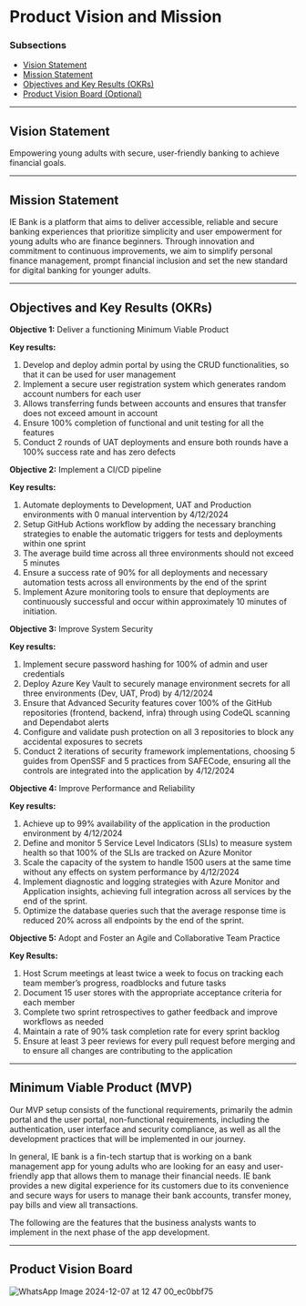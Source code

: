 # Product Vision and Mission

### Subsections
- [Vision Statement](vision-statement.md)
- [Mission Statement](mission-statement.md)
- [Objectives and Key Results (OKRs)](objectives-and-key-results.md)
- [Product Vision Board (Optional)](product-vision-board.md)

---

## Vision Statement
Empowering young adults with secure, user-friendly banking to achieve financial goals.
  
---

## Mission Statement

IE Bank is a platform that aims to deliver accessible, reliable and secure banking experiences that prioritize simplicity and user empowerment for young adults who are finance beginners. Through innovation and commitment to continuous improvements, we aim to simplify personal finance management, prompt financial inclusion and set the new standard for digital banking for younger adults. 

---

## Objectives and Key Results (OKRs)

**Objective 1:** Deliver a functioning Minimum Viable Product 

**Key results:**
1. Develop and deploy admin portal by using the CRUD functionalities, so that it can be used for user management
2. Implement a secure user registration system which generates random account numbers for each user
3. Allows transferring funds between accounts and ensures that transfer does not exceed amount in account
4. Ensure 100% completion of functional and unit testing for all the features
5. Conduct 2 rounds of UAT deployments and ensure both rounds have a 100% success rate and has zero defects

**Objective 2:** Implement a CI/CD pipeline 

**Key results:**
1. Automate deployments to Development, UAT and Production environments with 0 manual intervention by 4/12/2024
2. Setup GitHub Actions workflow by adding the necessary branching strategies to enable the automatic triggers for tests and deployments within one sprint
3. The average build time across all three environments should not exceed 5 minutes
4. Ensure a success rate of 90% for all deployments and necessary automation tests across all environments by the end of the sprint
5. Implement Azure monitoring tools to ensure that deployments are continuously successful and occur within approximately 10 minutes of initiation.

**Objective 3:** Improve System Security

**Key results:**
1. Implement secure password hashing for 100% of admin and user credentials 
2. Deploy Azure Key Vault to securely manage environment secrets for all three environments (Dev, UAT, Prod) by 4/12/2024
3. Ensure that Advanced Security features cover 100% of the GitHub repositories (frontend, backend, infra) through using CodeQL scanning and Dependabot alerts
4. Configure and validate push protection on all 3 repositories to block any accidental exposures to secrets 
5. Conduct 2 iterations of security framework implementations, choosing 5 guides from OpenSSF and 5 practices from SAFECode, ensuring all the controls are integrated into the application by 4/12/2024 

**Objective 4:** Improve Performance and Reliability 

**Key results:**
1. Achieve up to 99% availability of the application in the production environment by 4/12/2024
2. Define and monitor 5 Service Level Indicators (SLIs) to measure system health so that 100% of the SLIs are tracked on Azure Monitor
3. Scale the capacity of the system to handle 1500 users at the same time without any effects on system performance by 4/12/2024
4. Implement diagnostic and logging strategies with Azure Monitor and Application insights, achieving full integration across all services by the end of the sprint.
5. Optimize the database queries such that the average response time is reduced 20% across all endpoints by the end of the sprint.

**Objective 5:** Adopt and Foster an Agile and Collaborative Team Practice

**Key Results:**
1. Host Scrum meetings at least twice a week to focus on tracking each team member’s progress, roadblocks and future tasks
2. Document 15 user stores with the appropriate acceptance criteria for each member
3. Complete two sprint retrospectives to gather feedback and improve workflows as needed
4. Maintain a rate of 90% task completion rate for every sprint backlog 
5. Ensure at least 3 peer reviews for every pull request before merging and to ensure all changes are contributing to the application

---

## Minimum Viable Product (MVP)

Our MVP setup consists of the functional requirements, primarily the admin portal and the user portal, non-functional requirements, including the authentication, user interface and security compliance, as well as all the development practices that will be implemented in our journey.

In general, IE bank is a fin-tech startup that is working on a bank management app for young adults who are looking for an easy and user-friendly app that allows them to manage their financial needs. IE bank provides a new digital experience for its customers due to its convenience and secure ways for users to manage their bank accounts, transfer money, pay bills and view all transactions. 

The following are the features that the business analysts wants to implement in the next phase of the app development.

---
## Product Vision Board 

![WhatsApp Image 2024-12-07 at 12 47 00_ec0bbf75](https://github.com/user-attachments/assets/853bf44b-95fb-4c72-8826-f2a74646fa38)



